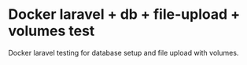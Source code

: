 # Docker laravel + db + file-upload + volumes test

Docker laravel testing for database setup and file upload with volumes.
